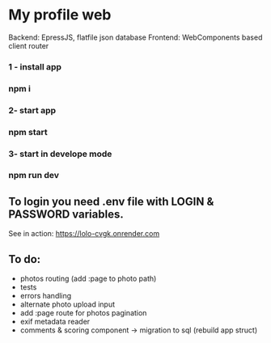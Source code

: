 # My profile web
Backend: EpressJS, flatfile json database
Frontend: WebComponents based client router

### 1 - install app
### npm i
### 2- start app
### npm start
### 3- start in develope mode
### npm run dev

## To login you need .env file with LOGIN & PASSWORD variables.

See in action: https://lolo-cvgk.onrender.com

## To do:
- photos routing (add :page to photo path)
- tests
- errors handling
- alternate photo upload input
- add :page route for photos pagination
- exif metadata reader
- comments & scoring component -> migration to sql (rebuild app struct)
